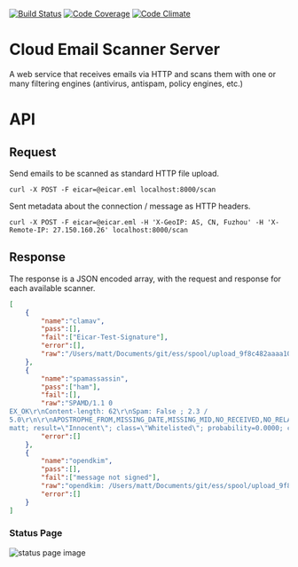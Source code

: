 [![Build Status][ci-img]][ci-url]
[![Code Coverage][cov-img]][cov-url]
[![Code Climate][clim-img]][clim-url]

# Cloud Email Scanner Server

A web service that receives emails via HTTP and scans them with one or many filtering engines (antivirus, antispam, policy engines, etc.)

# API

## Request

Send emails to be scanned as standard HTTP file upload.

`curl -X POST -F eicar=@eicar.eml localhost:8000/scan`

Sent metadata about the connection / message as HTTP headers.

`curl -X POST -F eicar=@eicar.eml -H 'X-GeoIP: AS, CN, Fuzhou' -H 'X-Remote-IP: 27.150.160.26' localhost:8000/scan`

## Response

The response is a JSON encoded array, with the request and response for
each available scanner. 

```json
[
    {
        "name":"clamav",
        "pass":[],
        "fail":["Eicar-Test-Signature"],
        "error":[],
        "raw":"/Users/matt/Documents/git/ess/spool/upload_9f8c482aaaa10fcf501bf5259c00746c.eml: Eicar-Test-Signature FOUND\n"
    },
    {
        "name":"spamassassin",
        "pass":["ham"],
        "fail":[],
        "raw":"SPAMD/1.1 0
EX_OK\r\nContent-length: 62\r\nSpam: False ; 2.3 /
5.0\r\n\r\nAPOSTROPHE_FROM,MISSING_DATE,MISSING_MID,NO_RECEIVED,NO_RELAYS","error":[]},{"pass":["5646b98f634915112796250"],"fail":[],"name":"dspam","raw":"X-DSPAM-Result:
matt; result=\"Innocent\"; class=\"Whitelisted\"; probability=0.0000; confidence=0.99; signature=5646b98f634915112796250\n",
        "error":[]
    },
    {
        "name":"opendkim",
        "pass":[],
        "fail":["message not signed"],
        "raw":"opendkim: /Users/matt/Documents/git/ess/spool/upload_9f8c482aaaa10fcf501bf5259c00746c.eml: message not signed\n",
        "error":[]
    }
]
```

### Status Page

![status page image](https://cloud.githubusercontent.com/assets/261635/11162087/56acf54a-8a46-11e5-882c-5d8b5a704d71.png)


[ci-img]: https://travis-ci.org/cloud-ess/ess.svg
[ci-url]: https://travis-ci.org/cloud-ess/ess
[cov-img]: https://codecov.io/github/cloud-ess/ess/coverage.svg
[cov-url]: https://codecov.io/github/cloud-ess/ess
[clim-img]: https://codeclimate.com/github/cloud-ess/ess/badges/gpa.svg
[clim-url]: https://codeclimate.com/github/cloud-ess/ess
